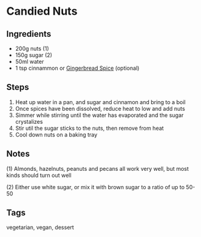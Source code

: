 # Candied Nuts

## Ingredients

* 200g nuts (1)
* 150g sugar (2)
* 50ml water
* 1 tsp cinnammon or [Gingerbread Spice](GingerbreadSpice.html) (optional)

## Steps

1. Heat up water in a pan, and sugar and cinnamon and bring to a boil
2. Once spices have been dissolved, reduce heat to low and add nuts 
3. Simmer while stirring until the water has evaporated and the sugar crystalizes
4. Stir util the sugar sticks to the nuts, then remove from heat 
5. Cool down nuts on a baking tray 

## Notes

(1) Almonds, hazelnuts, peanuts and pecans all work very well, but most kinds should turn out well

(2) Either use white sugar, or mix it with brown sugar to a ratio of up to 50-50

## Tags
vegetarian, vegan, dessert
